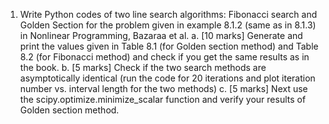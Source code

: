 1. Write Python codes of two line search algorithms: Fibonacci search and Golden Section for the
problem given in example 8.1.2 (same as in 8.1.3) in Nonlinear Programming, Bazaraa et al.
a. [10 marks] Generate and print the values given in Table 8.1 (for Golden section method) and Table 8.2 (for Fibonacci method) and check if you get the same results as in the book.
b. [5 marks] Check if the two search methods are asymptotically identical (run the code for 20 iterations and plot iteration number vs. interval length for the two methods)
c. [5 marks] Next use the scipy.optimize.minimize_scalar function and verify your results of Golden section method.
